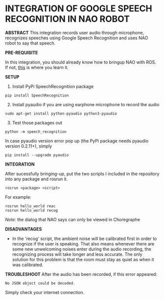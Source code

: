 # INTEGRATION OF GOOGLE SPEECH RECOGNITION IN NAO ROBOT

**ABSTRACT**
This integration records user audio through microphone, recognizes speeches using Google Speech Recognition and uses NAO robot to say that speech.

**PRE-REQUISITE**

In this integration, you should already know how to bringup NAO with ROS. If not, [this](https://github.com/maxie1059/nao_ros/blob/master/README.md) is where you learn it.

**SETUP**
1. Install PyPi SpeechRecognition package
```
pip install SpeechRecognition
```
2. Install pyaudio if you are using earphone microphone to record the audio
```
sudo apt-get install python-pyaudio python3-pyaudio
```
3. Test those packages out
```
python -m speech_recognition
```
In case pyaudio version error pop up (the PyPi package needs pyaudio version 0.2.11+), simply
```
pip install --upgrade pyaudio
```

**INTEGRATION**

After sucessfully bringing-up, put the two scripts I included in the repository into any package and rosrun it.
```
rosrun <package> <script>
```
For example:
```
rosrun hello_world reac
rosrun hello_world recog
```

*Note:* the dialog that NAO says can only be viewed in Choregraphe

**DISADVANTAGES**

- In the 'recog' script, the ambient noise will be calibrated first in order to recognize if the user is speaking. That also means whenever there are some new unwelcoming noises enter during the audio recording, the recognizing process will take longer and less accurate. The only solution for this problem is that the room must stay as quiet as when it was calibrated.

**TROUBLESHOOT**
  After the audio has been recorded, if this error appeared:
  ```
  No JSON object could be decoded.
  ```
  Simply check your internet connection.
